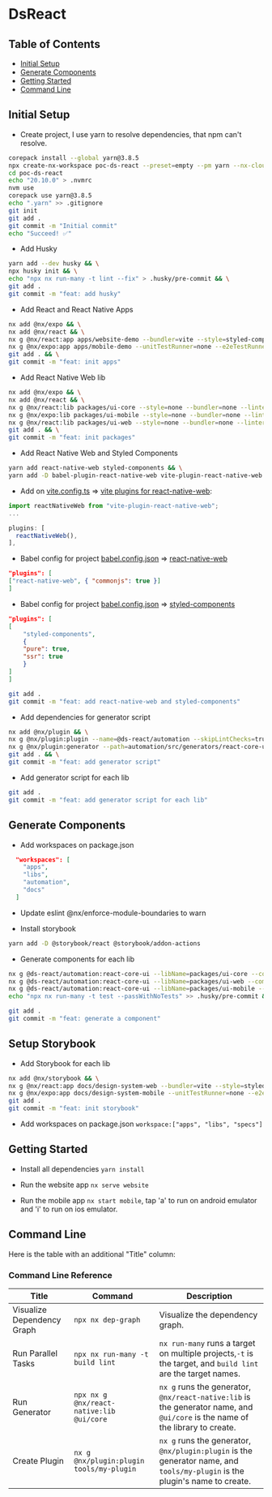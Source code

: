 # DsReact

## Table of Contents

- [Initial Setup](#initial-setup)
- [Generate Components](#generate-components)
- [Getting Started](#getting-started)
- [Command Line](#command-line)

## Initial Setup

- Create project, I use yarn to resolve dependencies, that npm can't resolve.

```bash
corepack install --global yarn@3.8.5
npx create-nx-workspace poc-ds-react --preset=empty --pm yarn --nx-cloud=skip --style=styled-components --linter=eslint --unitTestRunner=jest --e2eTestRunner=none --useGitHub=false
cd poc-ds-react
echo "20.10.0" > .nvmrc
nvm use
corepack use yarn@3.8.5
echo ".yarn" >> .gitignore
git init
git add .
git commit -m "Initial commit"
echo "Succeed! ✅"
```

- Add Husky

```bash
yarn add --dev husky && \
npx husky init && \
echo "npx nx run-many -t lint --fix" > .husky/pre-commit && \
git add .
git commit -m "feat: add husky"
```

- Add React and React Native Apps

```bash
nx add @nx/expo && \
nx add @nx/react && \
nx g @nx/react:app apps/website-demo --bundler=vite --style=styled-components --linter=eslint --unitTestRunner=none --routing=true --e2eTestRunner=none && \
nx g @nx/expo:app apps/mobile-demo --unitTestRunner=none --e2eTestRunner=none --linter=eslint  && \
git add . && \
git commit -m "feat: init apps"
```

- Add React Native Web lib

```bash
nx add @nx/expo && \
nx add @nx/react && \
nx g @nx/react:lib packages/ui-core --style=none --bundler=none --linter=eslint --unitTestRunner=jest --compiler=babel --minimal=true && \
nx g @nx/expo:lib packages/ui-mobile --style=none --bundler=none --linter=eslint --unitTestRunner=jest --compiler=babel --minimal=true --publishable=true --importPath=@payback/ui-mobile && \
nx g @nx/react:lib packages/ui-web --style=none --bundler=none --linter=eslint --unitTestRunner=jest --compiler=babel --minimal=true --publishable=true --importPath=@payback/ui-web && \
git add . && \
git commit -m "feat: init packages"
```

- Add React Native Web and Styled Components

```bash
yarn add react-native-web styled-components && \
yarn add -D babel-plugin-react-native-web vite-plugin-react-native-web @types/styled-components-react-native
```

- Add on [vite.config.ts](./apps/website/vite.config.ts) => [vite plugins for react-native-web](https://www.npmjs.com/package/vite-plugin-react-native-web):

```ts
import reactNativeWeb from "vite-plugin-react-native-web";
...

plugins: [
  reactNativeWeb(),
],

```

- Babel config for project [babel.config.json](./libs/ui-web/babel.config.json) => [react-native-web](https://www.npmjs.com/package/babel-plugin-react-native-web)

```json
"plugins": [
["react-native-web", { "commonjs": true }]
]
```

- Babel config for project [babel.config.json](./babel.config.json) =>  [styled-components](https://styled-components.com/docs/tooling#babel-plugin)

```json
"plugins": [
[
    "styled-components",
    {
    "pure": true,
    "ssr": true
    }
]
]
```

```bash
git add .
git commit -m "feat: add react-native-web and styled-components"
```

- Add dependencies for generator script

```bash
nx add @nx/plugin && \
nx g @nx/plugin:plugin --name=@ds-react/automation --skipLintChecks=true --directory=automation --unitTestRunner=none --e2eTestRunner=none --skipTsConfig=true && \
nx g @nx/plugin:generator --path=automation/src/generators/react-core-ui --name=react-core-ui --skipLintChecks=true --unitTestRunner=none && \
git add . && \
git commit -m "feat: add generator script"
```

- Add generator script for each lib

```bash
git add .
git commit -m "feat: add generator script for each lib"
```

## Generate Components

- Add workspaces on package.json

```json
  "workspaces": [
    "apps",
    "libs",
    "automation",
    "docs"
  ]
```

- Update eslint @nx/enforce-module-boundaries to warn

- Install storybook

```bash
yarn add -D @storybook/react @storybook/addon-actions
```

- Generate components for each lib

```bash
nx g @ds-react/automation:react-core-ui --libName=packages/ui-core --componentName=my-button-core --atomicScope=molecules && \
nx g @ds-react/automation:react-core-ui --libName=packages/ui-web --componentName=my-button-web --atomicScope=molecules && \
nx g @ds-react/automation:react-core-ui --libName=packages/ui-mobile --componentName=my-button-mobile --atomicScope=molecules && \
echo "npx nx run-many -t test --passWithNoTests" >> .husky/pre-commit && \

git add .
git commit -m "feat: generate a component"
```

## Setup Storybook

- Add Storybook for each lib

```bash
nx add @nx/storybook && \
nx g @nx/react:app docs/design-system-web --bundler=vite --style=styled-components --linter=eslint --unitTestRunner=none --routing=true --e2eTestRunner=none && \
nx g @nx/expo:app docs/design-system-mobile --unitTestRunner=none --e2eTestRunner=none --linter=eslint && \
git add .
git commit -m "feat: init storybook"
```

- Add workspaces on package.json `workspace:["apps", "libs", "specs"]`

## Getting Started

- Install all dependencies `yarn install`

- Run the website app `nx serve website`

- Run the mobile app `nx start mobile`, tap 'a' to run on android emulator and 'i' to run on ios emulator.

## Command Line

Here is the table with an additional "Title" column:

### Command Line Reference

| Title | Command  | Description |
|-------|----------|-------------|
| Visualize Dependency Graph| `npx nx dep-graph`  | Visualize the dependency graph.  |
| Run Parallel Tasks | `npx nx run-many -t build lint`  | `nx run-many` runs a target on multiple projects,`-t` is the target, and `build lint` are the target names.  |
| Run Generator  | `npx nx g @nx/react-native:lib @ui/core` | `nx g` runs the generator, `@nx/react-native:lib` is the generator name, and `@ui/core` is the name of the library to create.|
| Create Plugin  | `nx g @nx/plugin:plugin tools/my-plugin` | `nx g` runs the generator, `@nx/plugin:plugin` is the generator name, and `tools/my-plugin` is the plugin's name to create.  |
